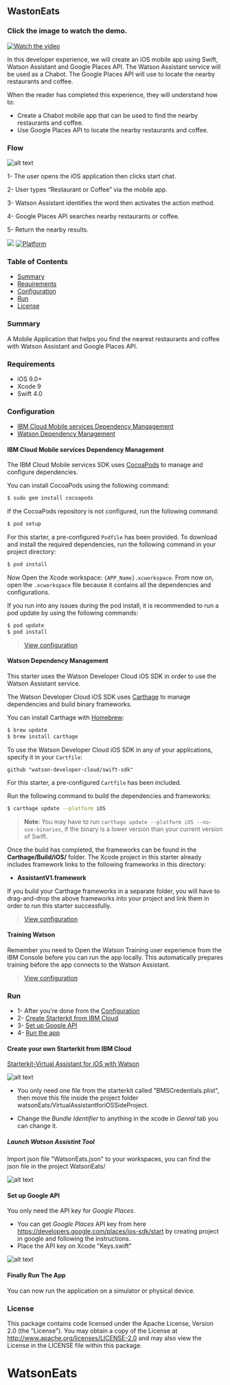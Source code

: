 ## WastonEats
### Click the image to watch the demo.
[![Watch the video](https://raw.githubusercontent.com/omarfoz/watsonEat/master/watsoneatsss.png)](https://youtu.be/gxFah_HV-l4)

In this developer experience, we will create an iOS mobile app using Swift, Watson Assistant and Google Places API. The Watson Assistant service will be used as a Chabot. The Google Places API will use to locate the nearby restaurants and coffee.


When the reader has completed this experience, they will understand how to:
*	Create a Chabot mobile app that can be used to find the nearby restaurants and coffee.
*	Use Google Places API to locate the nearby restaurants and coffee.




### Flow
![alt text](https://raw.githubusercontent.com/omarfoz/sideproject-watsonEat/master/Picture1.png)

1- The user opens the iOS application then clicks start chat.

2- User types “Restaurant or Coffee” via the mobile app.

3- Watson Assistant identifies the word then activates the action method.

4- Google Places API searches nearby restaurants or coffee.

5- Return the nearby results.


[![](https://img.shields.io/badge/bluemix-powered-blue.svg)](https://bluemix.net)
[![Platform](https://img.shields.io/badge/platform-ios_swift-lightgrey.svg?style=flat)](https://developer.apple.com/swift/)

### Table of Contents

* [Summary](#summary)
* [Requirements](#requirements)
* [Configuration](#configuration)
* [Run](#run)
* [License](#license)

### Summary
A Mobile Application that helps you find the nearest restaurants and coffee with Watson Assistant and Google Places API.

### Requirements
* iOS 9.0+
* Xcode 9
* Swift 4.0

### Configuration
* [IBM Cloud Mobile services Dependency Mangagement](#ibm-cloud-mobile-services-dependency-management)
* [Watson Dependency Management](#watson-dependency-management)


#### IBM Cloud Mobile services Dependency Management
The IBM Cloud Mobile services SDK uses [CocoaPods](https://cocoapods.org/) to manage and configure dependencies.

You can install CocoaPods using the following command:

```bash
$ sudo gem install cocoapods
```

If the CocoaPods repository is not configured, run the following command:

```bash
$ pod setup
```

For this starter, a pre-configured `Podfile` has been provided. To download and install the required dependencies, run the following command in your project directory:

```bash
$ pod install
```
Now Open the Xcode workspace: `{APP_Name}.xcworkspace`. From now on, open the `.xcworkspace` file because it contains all the dependencies and configurations.

If you run into any issues during the pod install, it is recommended to run a pod update by using the following commands:

```bash
$ pod update
$ pod install
```

> [View configuration](#configuration)

#### Watson Dependency Management
This starter uses the Watson Developer Cloud iOS SDK in order to use the Watson Assistant service.

The Watson Developer Cloud iOS SDK uses [Carthage](https://github.com/Carthage/Carthage) to manage dependencies and build binary frameworks.

You can install Carthage with [Homebrew](http://brew.sh/):

```bash
$ brew update
$ brew install carthage
```

To use the Watson Developer Cloud iOS SDK in any of your applications, specify it in your `Cartfile`:

```
github "watson-developer-cloud/swift-sdk"
```

For this starter, a pre-configured `Cartfile` has been included.

Run the following command to build the dependencies and frameworks:

```bash
$ carthage update --platform iOS
```

> **Note**: You may have to run `carthage update --platform iOS --no-use-binaries`, if the binary is a lower version than your current version of Swift.

Once the build has completed, the frameworks can be found in the **Carthage/Build/iOS/** folder. The Xcode project in this starter already includes framework links to the following frameworks in this directory:

* **AssistantV1.framework**

If you build your Carthage frameworks in a separate folder, you will have to drag-and-drop the above frameworks into your project and link them in order to run this starter successfully.

> [View configuration](#configuration)

#### Training Watson
Remember you need to Open the Watson Training user experience from the IBM Console before you can run the app locally. This automatically prepares training before the app connects to the Watson Assistant.


> [View configuration](#configuration)


### Run
* 1- After you're done from the [Configuration](#configuration)
* 2- [Create Starterkit from IBM Cloud](#create-your-own-starterkit-from-ibm-cloud)
* 3- [Set up Goople API](#set-up-google-api)
* 4- [Run the app](#finally-run-the-app)

#### Create your own Starterkit from IBM Cloud 
[Starterkit-Virtual Assistant for iOS with Watson](https://console.bluemix.net/developer/appledevelopment/starter-kits/virtual-assistant-for-ios-with-watson)

![alt text](https://raw.githubusercontent.com/omarfoz/sideproject-watsonEat/master/watsonasstant.gif)


* You only need one file from the starterkit called "BMSCredentials.plist",
then move this file inside the project folder watsonEats/VirtualAssistantforiOSSideProject.

* Change the *Bundle Identifier* to anything 
in the xcode in *Genral* tab you can change it.
##### Launch Watson Assistint Tool 
Import json file "WatsonEats.json" to your workspaces, you can find the json file in the project WatsonEats/

![alt text](https://raw.githubusercontent.com/omarfoz/sideproject-watsonEat/master/toolwatson.gif)

#### Set up Google API 
You only need the API key for *Google Places*.
* You can get *Google Places* API key from here https://developers.google.com/places/ios-sdk/start
by creating project in google and following the instructions.
* Place the API key on Xcode "Keys.swift"  

![alt text](https://raw.githubusercontent.com/omarfoz/sideproject-watsonEat/master/keys.gif)

#### Finally Run The App
You can now run the application on a simulator or physical device.


### License
This package contains code licensed under the Apache License, Version 2.0 (the "License"). You may obtain a copy of the License at http://www.apache.org/licenses/LICENSE-2.0 and may also view the License in the LICENSE file within this package.
# WatsonEats
